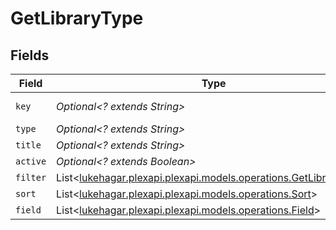# GetLibraryType


## Fields

| Field                                                                                                             | Type                                                                                                              | Required                                                                                                          | Description                                                                                                       | Example                                                                                                           |
| ----------------------------------------------------------------------------------------------------------------- | ----------------------------------------------------------------------------------------------------------------- | ----------------------------------------------------------------------------------------------------------------- | ----------------------------------------------------------------------------------------------------------------- | ----------------------------------------------------------------------------------------------------------------- |
| `key`                                                                                                             | *Optional<? extends String>*                                                                                      | :heavy_minus_sign:                                                                                                | N/A                                                                                                               | /library/sections/1/all?type=1                                                                                    |
| `type`                                                                                                            | *Optional<? extends String>*                                                                                      | :heavy_minus_sign:                                                                                                | N/A                                                                                                               | movie                                                                                                             |
| `title`                                                                                                           | *Optional<? extends String>*                                                                                      | :heavy_minus_sign:                                                                                                | N/A                                                                                                               | Movies                                                                                                            |
| `active`                                                                                                          | *Optional<? extends Boolean>*                                                                                     | :heavy_minus_sign:                                                                                                | N/A                                                                                                               | false                                                                                                             |
| `filter`                                                                                                          | List<[lukehagar.plexapi.plexapi.models.operations.GetLibraryFilter](../../models/operations/GetLibraryFilter.md)> | :heavy_minus_sign:                                                                                                | N/A                                                                                                               |                                                                                                                   |
| `sort`                                                                                                            | List<[lukehagar.plexapi.plexapi.models.operations.Sort](../../models/operations/Sort.md)>                         | :heavy_minus_sign:                                                                                                | N/A                                                                                                               |                                                                                                                   |
| `field`                                                                                                           | List<[lukehagar.plexapi.plexapi.models.operations.Field](../../models/operations/Field.md)>                       | :heavy_minus_sign:                                                                                                | N/A                                                                                                               |                                                                                                                   |